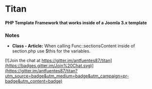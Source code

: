 <h1>
Titan
</h1>

<h4>
PHP Template Framework that works inside of a Joomla 3.x template
</h4>

<h3>
Notes
</h3>
<ul>
	<li>
	<strong>Class - Article:</strong> When calling Func::sectionsContent inside of section.php use $this for the variables.
	</li>
</ul>

[![Join the chat at https://gitter.im/antfuentes87/titan](https://badges.gitter.im/Join%20Chat.svg)](https://gitter.im/antfuentes87/titan?utm_source=badge&utm_medium=badge&utm_campaign=pr-badge&utm_content=badge)
